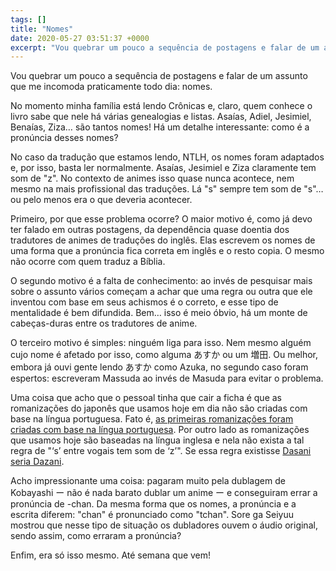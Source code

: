 ```yaml
---
tags: []
title: "Nomes"
date: 2020-05-27 03:51:37 +0000
excerpt: "Vou quebrar um pouco a sequência de postagens e falar de um assunto que me incomoda praticamente todo dia: nomes.  No momento minha família..."
---
```


Vou quebrar um pouco a sequência de postagens e falar de um assunto que me incomoda praticamente todo dia: nomes.

No momento minha família está lendo Crônicas e, claro, quem conhece o livro sabe que nele há várias genealogias e listas. Asaías, Adiel, Jesimiel, Benaías, Ziza… são tantos nomes! Há um detalhe interessante: como é a pronúncia desses nomes?

No caso da tradução que estamos lendo, NTLH, os nomes foram adaptados e, por isso, basta ler normalmente. Asaías, Jesimiel e Ziza claramente tem som de "z". No contexto de animes isso quase nunca acontece, nem mesmo na mais profissional das traduções. Lá "s" sempre tem som de "s"… ou pelo menos era o que deveria acontecer.

Primeiro, por que esse problema ocorre? O maior motivo é, como já devo ter falado em outras postagens, da dependência quase doentia dos tradutores de animes de traduções do inglês. Elas escrevem os nomes de uma forma que a pronúncia fica correta em inglês e o resto copia. O mesmo não ocorre com quem traduz a Bíblia.

O segundo motivo é a falta de conhecimento: ao invés de pesquisar mais sobre o assunto vários começam a achar que uma regra ou outra que ele inventou com base em seus achismos é o correto, e esse tipo de mentalidade é bem difundida. Bem… isso é meio óbvio, há um monte de cabeças-duras entre os tradutores de anime.

O terceiro motivo é simples: ninguém liga para isso. Nem mesmo alguém cujo nome é afetado por isso, como alguma あすか ou um 増田. Ou melhor, embora já ouvi gente lendo あすか como Azuka, no segundo caso foram espertos: escreveram Massuda ao invés de Masuda para evitar o problema.

Uma coisa que acho que o pessoal tinha que cair a ficha é que as romanizações do japonês que usamos hoje em dia não são criadas com base na língua portuguesa. Fato é, [as primeiras romanizações foram criadas com base na língua portuguesa](https://pt.wikipedia.org/wiki/Romaniza%C3%A7%C3%A3o_do_japon%C3%AAs#Sistemas_modernos). Por outro lado as romanizações que usamos hoje são baseadas na língua inglesa e nela não exista a tal regra de "‘s’ entre vogais tem som de ‘z’". Se essa regra existisse [Dasani seria Dazani](https://www.youtube.com/watch?v=c6VhcpwFZJM).

Acho impressionante uma coisa: pagaram muito pela dublagem de Kobayashi ー não é nada barato dublar um anime ー e conseguiram errar a pronúncia de -chan. Da mesma forma que os nomes, a pronúncia e a escrita diferem: "chan" é pronunciado como "tchan". Sore ga Seiyuu mostrou que nesse tipo de situação os dubladores ouvem o áudio original, sendo assim, como erraram a pronúncia?

Enfim, era só isso mesmo. Até semana que vem!